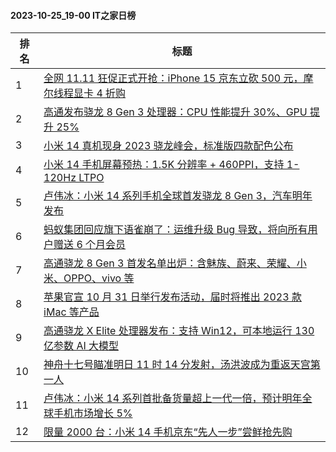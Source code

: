 #### 2023-10-25_19-00  IT之家日榜

| 排名 | 标题|
| --- | ---|
| 1 | [全网 11.11 狂促正式开抢：iPhone 15 京东立砍 500 元，摩尔线程显卡 4 折购](https://www.ithome.com/0/727/306.htm) |
| 2 | [高通发布骁龙 8 Gen 3 处理器：CPU 性能提升 30%、GPU 提升 25%](https://www.ithome.com/0/727/354.htm) |
| 3 | [小米 14 真机现身 2023 骁龙峰会，标准版四款配色公布](https://www.ithome.com/0/727/371.htm) |
| 4 | [小米 14 手机屏幕预热：1.5K 分辨率 + 460PPI，支持 1-120Hz LTPO](https://www.ithome.com/0/727/404.htm) |
| 5 | [卢伟冰：小米 14 系列手机全球首发骁龙 8 Gen 3，汽车明年发布](https://www.ithome.com/0/727/365.htm) |
| 6 | [蚂蚁集团回应旗下语雀崩了：运维升级 Bug 导致，将向所有用户赠送 6 个月会员](https://www.ithome.com/0/727/332.htm) |
| 7 | [高通骁龙 8 Gen 3 首发名单出炉：含魅族、蔚来、荣耀、小米、OPPO、vivo 等](https://www.ithome.com/0/727/355.htm) |
| 8 | [苹果官宣 10 月 31 日举行发布活动，届时将推出 2023 款 iMac 等产品](https://www.ithome.com/0/727/345.htm) |
| 9 | [高通骁龙 X Elite 处理器发布：支持 Win12，可本地运行 130 亿参数 AI 大模型](https://www.ithome.com/0/727/353.htm) |
| 10 | [神舟十七号瞄准明日 11 时 14 分发射，汤洪波成为重返天宫第一人](https://www.ithome.com/0/727/392.htm) |
| 11 | [卢伟冰：小米 14 系列首批备货量超上一代一倍，预计明年全球手机市场增长 5%](https://www.ithome.com/0/727/426.htm) |
| 12 | [限量 2000 台：小米 14 手机京东“先人一步”尝鲜抢先购](https://www.ithome.com/0/727/554.htm) |
